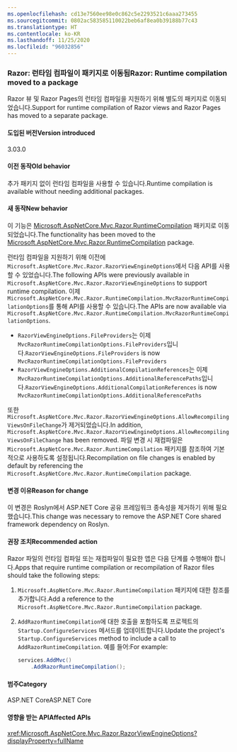 ```yaml
---
ms.openlocfilehash: cd13e7560ee98e0c862c5e2293521c6aaa273455
ms.sourcegitcommit: 0802ac583585110022beb6af8ea0b39188b77c43
ms.translationtype: HT
ms.contentlocale: ko-KR
ms.lasthandoff: 11/25/2020
ms.locfileid: "96032856"
---
```

### <a name="razor-runtime-compilation-moved-to-a-package"></a><span data-ttu-id="60bb7-101">Razor: 런타임 컴파일이 패키지로 이동됨</span><span class="sxs-lookup"><span data-stu-id="60bb7-101">Razor: Runtime compilation moved to a package</span></span>

<span data-ttu-id="60bb7-102">Razor 뷰 및 Razor Pages의 런타임 컴파일을 지원하기 위해 별도의 패키지로 이동되었습니다.</span><span class="sxs-lookup"><span data-stu-id="60bb7-102">Support for runtime compilation of Razor views and Razor Pages has moved to a separate package.</span></span>

#### <a name="version-introduced"></a><span data-ttu-id="60bb7-103">도입된 버전</span><span class="sxs-lookup"><span data-stu-id="60bb7-103">Version introduced</span></span>

<span data-ttu-id="60bb7-104">3.0</span><span class="sxs-lookup"><span data-stu-id="60bb7-104">3.0</span></span>

#### <a name="old-behavior"></a><span data-ttu-id="60bb7-105">이전 동작</span><span class="sxs-lookup"><span data-stu-id="60bb7-105">Old behavior</span></span>

<span data-ttu-id="60bb7-106">추가 패키지 없이 런타임 컴파일을 사용할 수 있습니다.</span><span class="sxs-lookup"><span data-stu-id="60bb7-106">Runtime compilation is available without needing additional packages.</span></span>

#### <a name="new-behavior"></a><span data-ttu-id="60bb7-107">새 동작</span><span class="sxs-lookup"><span data-stu-id="60bb7-107">New behavior</span></span>

<span data-ttu-id="60bb7-108">이 기능은 [Microsoft.AspNetCore.Mvc.Razor.RuntimeCompilation](https://www.nuget.org/packages/Microsoft.AspNetCore.Mvc.Razor.RuntimeCompilation/) 패키지로 이동되었습니다.</span><span class="sxs-lookup"><span data-stu-id="60bb7-108">The functionality has been moved to the [Microsoft.AspNetCore.Mvc.Razor.RuntimeCompilation](https://www.nuget.org/packages/Microsoft.AspNetCore.Mvc.Razor.RuntimeCompilation/) package.</span></span>

<span data-ttu-id="60bb7-109">런타임 컴파일을 지원하기 위해 이전에 `Microsoft.AspNetCore.Mvc.Razor.RazorViewEngineOptions`에서 다음 API를 사용할 수 있었습니다.</span><span class="sxs-lookup"><span data-stu-id="60bb7-109">The following APIs were previously available in `Microsoft.AspNetCore.Mvc.Razor.RazorViewEngineOptions` to support runtime compilation.</span></span> <span data-ttu-id="60bb7-110">이제 `Microsoft.AspNetCore.Mvc.Razor.RuntimeCompilation.MvcRazorRuntimeCompilationOptions`를 통해 API를 사용할 수 있습니다.</span><span class="sxs-lookup"><span data-stu-id="60bb7-110">The APIs are now available via `Microsoft.AspNetCore.Mvc.Razor.RuntimeCompilation.MvcRazorRuntimeCompilationOptions`.</span></span>

- <span data-ttu-id="60bb7-111">`RazorViewEngineOptions.FileProviders`는 이제 `MvcRazorRuntimeCompilationOptions.FileProviders`입니다.</span><span class="sxs-lookup"><span data-stu-id="60bb7-111">`RazorViewEngineOptions.FileProviders` is now `MvcRazorRuntimeCompilationOptions.FileProviders`</span></span>
- <span data-ttu-id="60bb7-112">`RazorViewEngineOptions.AdditionalCompilationReferences`는 이제 `MvcRazorRuntimeCompilationOptions.AdditionalReferencePaths`입니다.</span><span class="sxs-lookup"><span data-stu-id="60bb7-112">`RazorViewEngineOptions.AdditionalCompilationReferences` is now `MvcRazorRuntimeCompilationOptions.AdditionalReferencePaths`</span></span>

<span data-ttu-id="60bb7-113">또한 `Microsoft.AspNetCore.Mvc.Razor.RazorViewEngineOptions.AllowRecompilingViewsOnFileChange`가 제거되었습니다.</span><span class="sxs-lookup"><span data-stu-id="60bb7-113">In addition, `Microsoft.AspNetCore.Mvc.Razor.RazorViewEngineOptions.AllowRecompilingViewsOnFileChange` has been removed.</span></span> <span data-ttu-id="60bb7-114">파일 변경 시 재컴파일은 `Microsoft.AspNetCore.Mvc.Razor.RuntimeCompilation` 패키지를 참조하여 기본적으로 사용하도록 설정됩니다.</span><span class="sxs-lookup"><span data-stu-id="60bb7-114">Recompilation on file changes is enabled by default by referencing the `Microsoft.AspNetCore.Mvc.Razor.RuntimeCompilation` package.</span></span>

#### <a name="reason-for-change"></a><span data-ttu-id="60bb7-115">변경 이유</span><span class="sxs-lookup"><span data-stu-id="60bb7-115">Reason for change</span></span>

<span data-ttu-id="60bb7-116">이 변경은 Roslyn에서 ASP.NET Core 공유 프레임워크 종속성을 제거하기 위해 필요했습니다.</span><span class="sxs-lookup"><span data-stu-id="60bb7-116">This change was necessary to remove the ASP.NET Core shared framework dependency on Roslyn.</span></span>

#### <a name="recommended-action"></a><span data-ttu-id="60bb7-117">권장 조치</span><span class="sxs-lookup"><span data-stu-id="60bb7-117">Recommended action</span></span>

<span data-ttu-id="60bb7-118">Razor 파일의 런타임 컴파일 또는 재컴파일이 필요한 앱은 다음 단계를 수행해야 합니다.</span><span class="sxs-lookup"><span data-stu-id="60bb7-118">Apps that require runtime compilation or recompilation of Razor files should take the following steps:</span></span>

1. <span data-ttu-id="60bb7-119">`Microsoft.AspNetCore.Mvc.Razor.RuntimeCompilation` 패키지에 대한 참조를 추가합니다.</span><span class="sxs-lookup"><span data-stu-id="60bb7-119">Add a reference to the `Microsoft.AspNetCore.Mvc.Razor.RuntimeCompilation` package.</span></span>
1. <span data-ttu-id="60bb7-120">`AddRazorRuntimeCompilation`에 대한 호출을 포함하도록 프로젝트의 `Startup.ConfigureServices` 메서드를 업데이트합니다.</span><span class="sxs-lookup"><span data-stu-id="60bb7-120">Update the project's `Startup.ConfigureServices` method to include a call to `AddRazorRuntimeCompilation`.</span></span> <span data-ttu-id="60bb7-121">예를 들어:</span><span class="sxs-lookup"><span data-stu-id="60bb7-121">For example:</span></span>

    ```csharp
    services.AddMvc()
        .AddRazorRuntimeCompilation();
    ```

#### <a name="category"></a><span data-ttu-id="60bb7-122">범주</span><span class="sxs-lookup"><span data-stu-id="60bb7-122">Category</span></span>

<span data-ttu-id="60bb7-123">ASP.NET Core</span><span class="sxs-lookup"><span data-stu-id="60bb7-123">ASP.NET Core</span></span>

#### <a name="affected-apis"></a><span data-ttu-id="60bb7-124">영향을 받는 API</span><span class="sxs-lookup"><span data-stu-id="60bb7-124">Affected APIs</span></span>

<xref:Microsoft.AspNetCore.Mvc.Razor.RazorViewEngineOptions?displayProperty=fullName>

<!--

#### Affected APIs

`T:Microsoft.AspNetCore.Mvc.Razor.RazorViewEngineOptions`

-->
